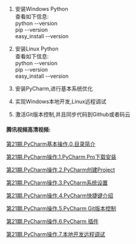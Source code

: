 1. 安装Windows Python  
    查看如下信息:  
    python --version  
    pip --version  
    easy_install --version

2. 安装Linux Python  
    查看如下信息:  
    python --version  
    pip --version  
    easy_install --version

3. 安装PyCharm,进行基本系统优化
4. 实现Windows本地开发,Linux远程调试
5. 激活Git版本控制,并且同步代码到Github或者码云

#### 腾讯视频高清视频:
[第21期.PyCharm基本操作.0.目录简介](https://ke.qq.com/webcourse/index.html#course_id=271956&term_id=100321201&taid=2197189304788564&vid=t1426p1da10)

[第21期.PyCharm操作.1.PyCharm Pro下载安装](https://ke.qq.com/webcourse/index.html#course_id=271956&term_id=100321201&taid=2197193599755860&vid=t14268g0ux6)

[第21期.PyCharm操作.2.PyCharm创建Project](https://ke.qq.com/webcourse/index.html#course_id=271956&term_id=100321201&taid=2197197894723156&vid=b1426br5800)

[第21期.PyCharm操作.3.PyCharm系统设置](https://ke.qq.com/webcourse/index.html#course_id=271956&term_id=100321201&taid=2197202189690452&vid=e1426jbwune)

[第21期.PyCharm操作.4.PyCharm快捷键介绍](https://ke.qq.com/webcourse/index.html#course_id=271956&term_id=100321201&taid=2197206484657748&vid=h14267kdiba)

[第21期.PyCharm操作.5.PyCharm Git版本控制](https://ke.qq.com/webcourse/index.html#course_id=271956&term_id=100321201&taid=2197210779625044&vid=w1426bghito)

[第21期.PyCharm操作.6.PyCharm 插件](https://ke.qq.com/webcourse/index.html#course_id=271956&term_id=100321201&taid=2197215074592340&vid=s1426r7g7i2)

[第21期.PyCharm操作.7.本地开发远程调试](https://ke.qq.com/webcourse/index.html#course_id=271956&term_id=100321201&taid=2197219369559636&vid=x14264iqll3)

